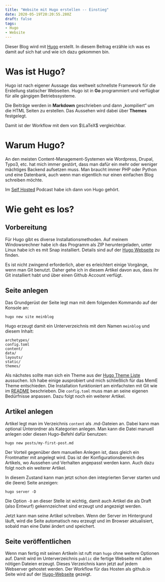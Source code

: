 ```yaml
---
title: "Website mit Hugo erstellen -- Einstieg"
date: 2020-05-19T20:20:55.280Z
draft: false
tags:
- Hugo
- Website
---
```


Dieser Blog wird mit [Hugo][1] erstellt. In diesem Beitrag erzähle ich was es damit auf sich hat und wie ich dazu gekommen bin.

# Was ist Hugo?

Hugo ist nach eigener Aussage das weltweit schnellste Framework für die Erstellung statischer Webseiten.
Hugo ist in **Go** programmiert und verfügbar für alle gängigen Betriebssysteme. 

Die Beiträge werden in **Markdown** geschrieben und dann &bdquo;kompiliert&ldquo; um die HTML Seiten zu erstellen. Das Aussehen wird dabei über **Themes** festgelegt.

Damit ist der Workflow mit dem von $\LaTeX$ vergleichbar.

# Warum Hugo?

An den meisten Content-Management-Systemen wie Wordpress, Drupal, Typo3, etc. hat mich immer gestört, dass man dafür ein mehr oder weniger mächtiges Backend aufsetzen muss.
Man braucht immer PHP oder Python und eine Datenbank, auch wenn man eigentlich nur einen einfachen Blog schreiben möchte.

Im [Self Hosted][2] Podcast habe ich dann von Hugo gehört. 

# Wie geht es los?

## Vorbereitung
Für Hugo gibt es diverse Installationsmethoden. Auf meinem Windowsrechner habe ich das Programm als ZIP heruntergeladen, unter Linux habe ich es mit Snap installiert. Details sind auf der [Hugo Webseite][3] zu finden.

Es ist nicht zwingend erforderlich, aber es erleichtert einige Vorgänge, wenn man Git benutzt. Daher gehe ich in diesem Artikel davon aus, dass ihr Git installiert habt und über einen Github Account verfügt.

## Seite anlegen
Das Grundgerüst der Seite legt man mit dem folgenden Kommando auf der Konsole an:

```console
hugo new site meinblog
```

Hugo erzeugt damit ein Unterverzeichnis mit dem Namen `meinblog` und diesem Inhalt:

```console
archetypes/
config.toml
content/
data/
layouts/
static/
themes/
```

Als nächstes sollte man sich ein Theme aus der [Hugo Theme Liste][4] aussuchen. Ich habe einige ausprobiert und mich schließlich für das MemE Theme entschieden. Die Installation funktioniert am einfachsten mit Git wie im [README][5] beschrieben.
Die `config.toml` muss man an seine eigenen Bedürfnisse anpassen. Dazu folgt noch ein weiterer Artikel.

## Artikel anlegen
Artikel legt man im Verzeichnis `content` als .md-Dateien an. Dabei kann man optional Unterordner als Kategorien anlegen. Man kann die Datei manuell anlegen oder diesen Hugo-Befehl dafür benutzen:

```console
hugo new posts/my-first-post.md
```

Der Vorteil gegenüber dem manuellen Anlegen ist, dass gleich ein Frontmatter mit angelegt wird. Das ist der Konfigurationsbereich des Artikels, wo Aussehen und Verhalten angepasst werden kann. Auch dazu folgt noch ein weiterer Artikel.

In diesem Zustand kann man jetzt schon den integrierten Server starten und die (leere) Seite anzeigen:

```console
hugo server -D
```

Die Option `-D` an dieser Stelle ist wichtig, damit auch Artikel die als Draft (also Entwurf) gekennzeichnet sind erzeugt und angezeigt werden.

Jetzt kann man seine Artikel schreiben. Wenn der Server im Hintergrund läuft, wird die Seite automatisch neu erzeugt und im Browser aktualisiert, sobald man eine Datei ändert und speichert.

## Seite veröffentlichen
Wenn man fertig mit seinen Artikeln ist ruft man `hugo` ohne weitere Optionen auf. Damit wird im Unterverzeichnis `public` die fertige Webseite mit allen nötigen Dateien erzeugt. Dieses Verzeichnis kann jetzt auf jedem Webserver gehostet werden. Der Workflow für das Hosten als github.io Seite wird auf der [Hugo-Webseite][6] gezeigt.

[1]: https://gohugo.io/ "Hugo"
[2]: https://selfhosted.show/ "Self-Hosted Podcast"
[3]: https://gohugo.io/getting-started/installing "Hugo Installation"
[4]: https://themes.gohugo.io/ "Hugo Themes List"
[5]: https://github.com/reuixiy/hugo-theme-meme "MemE Readme"
[6]: https://gohugo.io/hosting-and-deployment/hosting-on-github/ "Hosting-on-Github"
